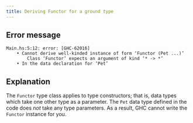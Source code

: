 ```yaml
---
title: Deriving Functor for a ground type
---
```


## Error message

```
Main.hs:5:12: error: [GHC-62016]
    • Cannot derive well-kinded instance of form ‘Functor (Pet ...)’
        Class ‘Functor’ expects an argument of kind ‘* -> *’
    • In the data declaration for ‘Pet’
```

## Explanation

The `Functor` type class applies to type constructors; that is,
data types which take one other type as a parameter. The `Pet` data type
defined in the code does *not* take any type parameters.
As a result, GHC cannot write the `Functor` instance for you.
